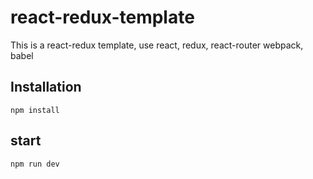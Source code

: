 # react-redux-template

This is a react-redux template, use react, redux, react-router webpack, babel

## Installation

```
npm install
```

## start

```
npm run dev
```
